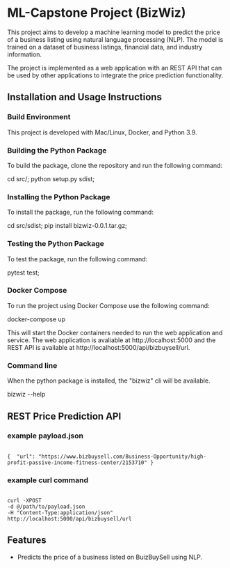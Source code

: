 # ML-Capstone Project (BizWiz)

This project aims to develop a machine learning model to predict the price of a business listing using natural language processing (NLP). The model is trained on a dataset of business listings, financial data, and industry information.

The project is implemented as a web application with an REST API that can be used by other applications to integrate the price prediction functionality.

## Installation and Usage Instructions

### Build Environment

This project is developed with Mac/Linux, Docker, and Python 3.9.

### Building the Python Package

To build the package, clone the repository and run the following command:

  cd src/; python setup.py sdist;

### Installing the Python Package

To install the package, run the following command:

  cd src/sdist; pip install bizwiz-0.0.1.tar.gz;

### Testing the Python Package

To test the package, run the following command:

  pytest test;      

### Docker Compose

To run the project using Docker Compose use the following command:

  docker-compose up

This will start the Docker containers needed to run the web application and service.
The web application is avaliable at http://localhost:5000 and the REST API is available at http://localhost:5000/api/bizbuysell/url.

### Command line

When the python package is installed, the "bizwiz" cli will be available.

  bizwiz --help

## REST Price Prediction API

### example payload.json

<code>
{  "url": "https://www.bizbuysell.com/Business-Opportunity/high-profit-passive-income-fitness-center/2153710" }
</code>

### example curl command

<code>
curl -XPOST
-d @/path/to/payload.json
-H "Content-Type:application/json"
http://localhost:5000/api/bizbuysell/url
</code>

## Features

* Predicts the price of a business listed on BuizBuySell using NLP.
